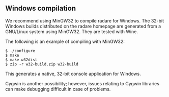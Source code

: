 ## Windows compilation

We recommend using MinGW32 to compile radare for Windows. The 32-bit Windows builds distributed on the radare homepage are generated from a GNU/Linux system using MinGW32. They are tested with Wine.

The following is an example of compiling with MinGW32:

    $ ./configure
    $ make
    $ make w32dist
    $ zip -r w32-build.zip w32-build

This generates a native, 32-bit console application for Windows.

Cygwin is another possibility; however, issues relating to Cygwin libraries can make debugging difficult in case of problems.
